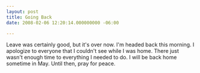 ```yaml
---
layout: post
title: Going Back
date: 2008-02-06 12:20:14.000000000 -06:00

---
```

<p>Leave was certainly good, but it's over now. I'm headed back this morning. I apologize to everyone that I couldn't see while I was home. There just wasn't enough time to everything I needed to do. I will be back home sometime in May. Until then, pray for peace.</p>

